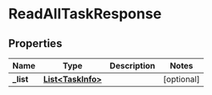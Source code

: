 

# ReadAllTaskResponse


## Properties

| Name | Type | Description | Notes |
|------------ | ------------- | ------------- | -------------|
|**_list** | [**List&lt;TaskInfo&gt;**](TaskInfo.md) |  |  [optional] |



